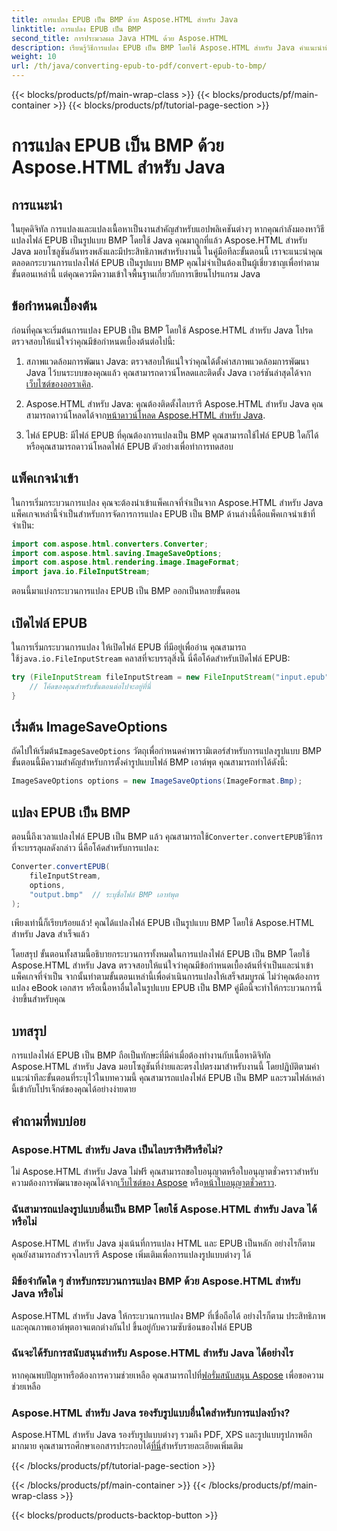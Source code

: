 ```yaml
---
title: การแปลง EPUB เป็น BMP ด้วย Aspose.HTML สำหรับ Java
linktitle: การแปลง EPUB เป็น BMP
second_title: การประมวลผล Java HTML ด้วย Aspose.HTML
description: เรียนรู้วิธีการแปลง EPUB เป็น BMP โดยใช้ Aspose.HTML สำหรับ Java คำแนะนำทีละขั้นตอนสำหรับการแปลงเนื้อหาอย่างมีประสิทธิภาพ
weight: 10
url: /th/java/converting-epub-to-pdf/convert-epub-to-bmp/
---
```


{{< blocks/products/pf/main-wrap-class >}}
{{< blocks/products/pf/main-container >}}
{{< blocks/products/pf/tutorial-page-section >}}

# การแปลง EPUB เป็น BMP ด้วย Aspose.HTML สำหรับ Java


## การแนะนำ

ในยุคดิจิทัล การแปลงและแปลงเนื้อหาเป็นงานสำคัญสำหรับแอปพลิเคชันต่างๆ หากคุณกำลังมองหาวิธีแปลงไฟล์ EPUB เป็นรูปแบบ BMP โดยใช้ Java คุณมาถูกที่แล้ว Aspose.HTML สำหรับ Java มอบโซลูชันอันทรงพลังและมีประสิทธิภาพสำหรับงานนี้ ในคู่มือทีละขั้นตอนนี้ เราจะแนะนำคุณตลอดกระบวนการแปลงไฟล์ EPUB เป็นรูปแบบ BMP คุณไม่จำเป็นต้องเป็นผู้เชี่ยวชาญเพื่อทำตามขั้นตอนเหล่านี้ แต่คุณควรมีความเข้าใจพื้นฐานเกี่ยวกับการเขียนโปรแกรม Java

## ข้อกำหนดเบื้องต้น

ก่อนที่คุณจะเริ่มต้นการแปลง EPUB เป็น BMP โดยใช้ Aspose.HTML สำหรับ Java โปรดตรวจสอบให้แน่ใจว่าคุณมีข้อกำหนดเบื้องต้นต่อไปนี้:

1.  สภาพแวดล้อมการพัฒนา Java: ตรวจสอบให้แน่ใจว่าคุณได้ตั้งค่าสภาพแวดล้อมการพัฒนา Java ไว้บนระบบของคุณแล้ว คุณสามารถดาวน์โหลดและติดตั้ง Java เวอร์ชันล่าสุดได้จาก[เว็บไซต์ของออราเคิล](https://www.oracle.com/java/technologies/javase-downloads.html).

2.  Aspose.HTML สำหรับ Java: คุณต้องติดตั้งไลบรารี Aspose.HTML สำหรับ Java คุณสามารถดาวน์โหลดได้จาก[หน้าดาวน์โหลด Aspose.HTML สำหรับ Java](https://releases.aspose.com/html/java/).

3. ไฟล์ EPUB: มีไฟล์ EPUB ที่คุณต้องการแปลงเป็น BMP คุณสามารถใช้ไฟล์ EPUB ใดก็ได้ หรือคุณสามารถดาวน์โหลดไฟล์ EPUB ตัวอย่างเพื่อทำการทดสอบ

## แพ็คเกจนำเข้า

ในการเริ่มกระบวนการแปลง คุณจะต้องนำเข้าแพ็คเกจที่จำเป็นจาก Aspose.HTML สำหรับ Java แพ็คเกจเหล่านี้จำเป็นสำหรับการจัดการการแปลง EPUB เป็น BMP ด้านล่างนี้คือแพ็คเกจนำเข้าที่จำเป็น:

```java
import com.aspose.html.converters.Converter;
import com.aspose.html.saving.ImageSaveOptions;
import com.aspose.html.rendering.image.ImageFormat;
import java.io.FileInputStream;
```

ตอนนี้มาแบ่งกระบวนการแปลง EPUB เป็น BMP ออกเป็นหลายขั้นตอน

## เปิดไฟล์ EPUB

 ในการเริ่มกระบวนการแปลง ให้เปิดไฟล์ EPUB ที่มีอยู่เพื่ออ่าน คุณสามารถใช้`java.io.FileInputStream` คลาสที่จะบรรลุสิ่งนี้ นี่คือโค้ดสำหรับเปิดไฟล์ EPUB:

```java
try (FileInputStream fileInputStream = new FileInputStream("input.epub")) {
    // โค้ดของคุณสำหรับขั้นตอนต่อไปจะอยู่ที่นี่
}
```

## เริ่มต้น ImageSaveOptions

 ถัดไปให้เริ่มต้น`ImageSaveOptions` วัตถุเพื่อกำหนดค่าพารามิเตอร์สำหรับการแปลงรูปแบบ BMP ขั้นตอนนี้มีความสำคัญสำหรับการตั้งค่ารูปแบบไฟล์ BMP เอาต์พุต คุณสามารถทำได้ดังนี้:

```java
ImageSaveOptions options = new ImageSaveOptions(ImageFormat.Bmp);
```

## แปลง EPUB เป็น BMP

 ตอนนี้ถึงเวลาแปลงไฟล์ EPUB เป็น BMP แล้ว คุณสามารถใช้`Converter.convertEPUB`วิธีการที่จะบรรลุผลดังกล่าว นี่คือโค้ดสำหรับการแปลง:

```java
Converter.convertEPUB(
    fileInputStream,
    options,
    "output.bmp"  // ระบุชื่อไฟล์ BMP เอาท์พุต
);
```

เพียงเท่านี้ก็เรียบร้อยแล้ว! คุณได้แปลงไฟล์ EPUB เป็นรูปแบบ BMP โดยใช้ Aspose.HTML สำหรับ Java สำเร็จแล้ว

โดยสรุป ขั้นตอนทั้งสามนี้อธิบายกระบวนการทั้งหมดในการแปลงไฟล์ EPUB เป็น BMP โดยใช้ Aspose.HTML สำหรับ Java ตรวจสอบให้แน่ใจว่าคุณมีข้อกำหนดเบื้องต้นที่จำเป็นและนำเข้าแพ็คเกจที่จำเป็น จากนั้นทำตามขั้นตอนเหล่านี้เพื่อดำเนินการแปลงให้เสร็จสมบูรณ์ ไม่ว่าคุณต้องการแปลง eBook เอกสาร หรือเนื้อหาอื่นใดในรูปแบบ EPUB เป็น BMP คู่มือนี้จะทำให้กระบวนการนี้ง่ายขึ้นสำหรับคุณ

## บทสรุป

การแปลงไฟล์ EPUB เป็น BMP ถือเป็นทักษะที่มีค่าเมื่อต้องทำงานกับเนื้อหาดิจิทัล Aspose.HTML สำหรับ Java มอบโซลูชันที่ง่ายและตรงไปตรงมาสำหรับงานนี้ โดยปฏิบัติตามคำแนะนำทีละขั้นตอนที่ระบุไว้ในบทความนี้ คุณสามารถแปลงไฟล์ EPUB เป็น BMP และรวมไฟล์เหล่านี้เข้ากับโปรเจ็กต์ของคุณได้อย่างง่ายดาย

## คำถามที่พบบ่อย

### Aspose.HTML สำหรับ Java เป็นไลบรารีฟรีหรือไม่?
ไม่ Aspose.HTML สำหรับ Java ไม่ฟรี คุณสามารถขอใบอนุญาตหรือใบอนุญาตชั่วคราวสำหรับความต้องการพัฒนาของคุณได้จาก[เว็บไซต์ของ Aspose](https://purchase.aspose.com/buy) หรือ[หน้าใบอนุญาตชั่วคราว](https://purchase.aspose.com/temporary-license/).

### ฉันสามารถแปลงรูปแบบอื่นเป็น BMP โดยใช้ Aspose.HTML สำหรับ Java ได้หรือไม่
Aspose.HTML สำหรับ Java มุ่งเน้นที่การแปลง HTML และ EPUB เป็นหลัก อย่างไรก็ตาม คุณยังสามารถสำรวจไลบรารี Aspose เพิ่มเติมเพื่อการแปลงรูปแบบต่างๆ ได้

### มีข้อจำกัดใด ๆ สำหรับกระบวนการแปลง BMP ด้วย Aspose.HTML สำหรับ Java หรือไม่
Aspose.HTML สำหรับ Java ให้กระบวนการแปลง BMP ที่เชื่อถือได้ อย่างไรก็ตาม ประสิทธิภาพและคุณภาพเอาต์พุตอาจแตกต่างกันไป ขึ้นอยู่กับความซับซ้อนของไฟล์ EPUB

### ฉันจะได้รับการสนับสนุนสำหรับ Aspose.HTML สำหรับ Java ได้อย่างไร
 หากคุณพบปัญหาหรือต้องการความช่วยเหลือ คุณสามารถไปที่[ฟอรั่มสนับสนุน Aspose](https://forum.aspose.com/) เพื่อขอความช่วยเหลือ

### Aspose.HTML สำหรับ Java รองรับรูปแบบอื่นใดสำหรับการแปลงบ้าง?
 Aspose.HTML สำหรับ Java รองรับรูปแบบต่างๆ รวมถึง PDF, XPS และรูปแบบรูปภาพอีกมากมาย คุณสามารถศึกษาเอกสารประกอบได้[ที่นี่](https://reference.aspose.com/html/java/)สำหรับรายละเอียดเพิ่มเติม

{{< /blocks/products/pf/tutorial-page-section >}}

{{< /blocks/products/pf/main-container >}}
{{< /blocks/products/pf/main-wrap-class >}}

{{< blocks/products/products-backtop-button >}}
